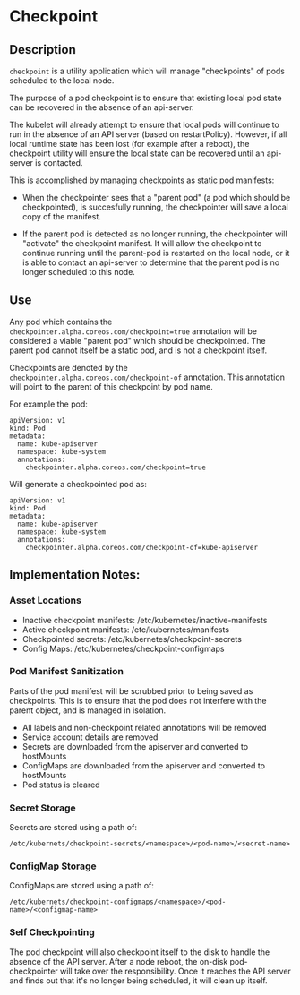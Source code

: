 # Checkpoint

## Description

`checkpoint` is a utility application which will manage "checkpoints" of pods scheduled to the local node.

The purpose of a pod checkpoint is to ensure that existing local pod state can be recovered in the absence of an api-server.

The kubelet will already attempt to ensure that local pods will continue to run in the absence of an API server (based on restartPolicy). However, if all local runtime state has been lost (for example after a reboot), the checkpoint utility will ensure the local state can be recovered until an api-server is contacted.

This is accomplished by managing checkpoints as static pod manifests:

- When the checkpointer sees that a "parent pod" (a pod which should be checkpointed), is succesfully running, the checkpointer will save a local copy of the manifest.

- If the parent pod is detected as no longer running, the checkpointer will "activate" the checkpoint manifest. It will allow the checkpoint to continue running until the parent-pod is restarted on the local node, or it is able to contact an api-server to determine that the parent pod is no longer scheduled to this node.

## Use

Any pod which contains the `checkpointer.alpha.coreos.com/checkpoint=true` annotation will be considered a viable "parent pod" which should be checkpointed.
The parent pod cannot itself be a static pod, and is not a checkpoint itself.

Checkpoints are denoted by the `checkpointer.alpha.coreos.com/checkpoint-of` annotation. This annotation will point to the parent of this checkpoint by pod name.

For example the pod:

```
apiVersion: v1
kind: Pod
metadata:
  name: kube-apiserver
  namespace: kube-system
  annotations:
    checkpointer.alpha.coreos.com/checkpoint=true
```

Will generate a checkpointed pod as:

```
apiVersion: v1
kind: Pod
metadata:
  name: kube-apiserver
  namespace: kube-system
  annotations:
    checkpointer.alpha.coreos.com/checkpoint-of=kube-apiserver
```

## Implementation Notes:

### Asset Locations

- Inactive checkpoint manifests: /etc/kubernetes/inactive-manifests
- Active checkpoint manifests: /etc/kubernetes/manifests
- Checkpointed secrets: /etc/kubernetes/checkpoint-secrets
- Config Maps: /etc/kubernetes/checkpoint-configmaps

### Pod Manifest Sanitization

Parts of the pod manifest will be scrubbed prior to being saved as checkpoints. This is to ensure that the pod does not interfere with the parent object, and is managed in isolation.

 - All labels and non-checkpoint related annotations will be removed
 - Service account details are removed
 - Secrets are downloaded from the apiserver and converted to hostMounts
 - ConfigMaps are downloaded from the apiserver and converted to hostMounts
 - Pod status is cleared

### Secret Storage

Secrets are stored using a path of:

```
/etc/kubernets/checkpoint-secrets/<namespace>/<pod-name>/<secret-name>
```

### ConfigMap Storage

ConfigMaps are stored using a path of:

```
/etc/kubernets/checkpoint-configmaps/<namespace>/<pod-name>/<configmap-name>
```
### Self Checkpointing

The pod checkpoint will also checkpoint itself to the disk to handle the absence of the API server.
After a node reboot, the on-disk pod-checkpointer will take over the responsibility.
Once it reaches the API server and finds out that it's no longer being scheduled, it will clean up itself.
